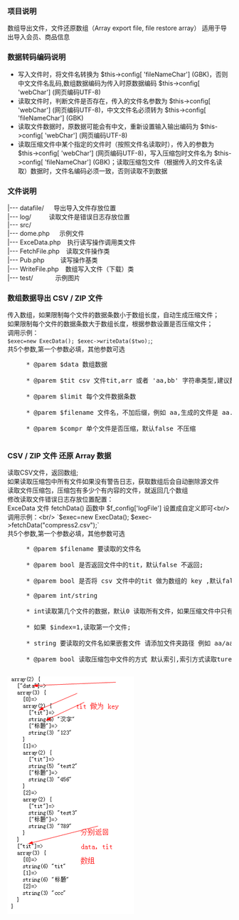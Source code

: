 ### 项目说明
数组导出文件，文件还原数组（Array export file, file restore array）
适用于导出导入会员、商品信息

### 数据转码编码说明
- 写入文件时，将文件名转换为 $this->config[ 'fileNameChar'] (GBK)，否则中文文件名乱码,数组数据编码为传入时原数据编码 $this->config[ 'webChar'] (网页编码UTF-8)
- 读取文件时，判断文件是否存在，传入的文件名参数为 $this->config[ 'webChar'] (网页编码UTF-8)，中文文件名必须转为 $this->config[ 'fileNameChar'] (GBK)
- 读取文件数据时，原数据可能会有中文，重新设置输入输出编码为 $this->config[ 'webChar'] (网页编码UTF-8)
- 读取压缩文件中某个指定的文件时（按照文件名读取时），传入的参数为 $this->config[ 'webChar'] (网页编码UTF-8)，写入压缩包时文件名为 $this->config[ 'fileNameChar'] (GBK)；读取压缩包文件（根据传入的文件名读取）数据时，文件名编码必须一致，否则读取不到数据

### 文件说明
|--- datafile/ &emsp;           导出导入文件存放位置<br/>
|--- log/ &emsp; &emsp;         读取文件是错误日志存放位置<br/>
|--- src/<br/>
    |--- dome.php &emsp;        示例文件<br/>
    |--- ExceData.php &ensp;    执行读写操作调用类文件<br/>
    |--- FetchFile.php &ensp;   读取文件操作类<br/>
    |--- Pub.php &emsp;&emsp;   读写操作基类<br/>
    |--- WriteFile.php &ensp;   数组写入文件（下载）类<br/>
|--- test/ &emsp;&emsp;&emsp;   示例图片<br/>

### 数组数据导出 CSV / ZIP 文件
传入数组，如果限制每个文件的数据条数小于数组长度，自动生成压缩文件；<br/>
如果限制每个文件的数据条数大于数组长度，根据参数设置是否压缩文件；<br/>
调用示例：<br/>
`$exec=new ExecData();
 $exec->writeData($two);`;<br/>
共5个参数,第一个参数必填，其他参数可选
<pre>
     * @parem $data 数组数据<br/>
     * @parem $tit csv 文件tit,arr 或者 'aa,bb' 字符串类型,建议数组长度与数据每个二维数据长度一致<br/>
     * @parem $limit 每个文件数据条数<br/>
     * @parem $filename 文件名，不加后缀，例如 aa,生成的文件是 aa.csv /aa.zip；默认文件名 WriteFile->deFileName()函数定义<br/>
     * @parem $compr 单个文件是否压缩，默认false 不压缩
     </pre>

### CSV / ZIP 文件 还原 Array 数据
读取CSV文件，返回数组;<br/>
如果读取压缩包中所有文件如果没有警告日志，获取数组后会自动删除源文件<br/>
读取文件压缩包，压缩包有多少个有内容的文件，就返回几个数组<br/>
修改读取文件错误日志存放位置配置：<br/>
    ExceData 文件 fetchData() 函数中 $f_config['logFile'] 设置成自定义即可<br/>
调用示例：<br/>
`$exec=new ExecData();
 $exec->fetchData("compress2.csv");`<br/>
共5个参数,第一个参数必填，其他参数可选
<pre>
     * @parem $filename 要读取的文件名<br/>
     * @parem bool 是否返回文件中的tit，默认false 不返回;<br/>
     * @parem bool 是否将 csv 文件中的tit 做为数组的 key ,默认false 返回索引数组<br/>
     * @parem int/string     <br/>
     *&ensp;int读取第几个文件的数据，默认0 读取所有文件，如果压缩文件中只有一个文件忽略此参数<br/>
     *&ensp;如果 $index=1,读取第一个文件;<br/>
     * string 要读取的文件名如果嵌套文件 请添加文件夹路径 例如 aa/aa.csv,$fileway 参数必须为 false<br/>
     * @parem bool 读取压缩包中文件的方式 默认索引,索引方式读取ture,文件名读取文件false ,此参数仅对压缩文件起作用
     </pre>

![数据图片示例](test/test.png)
